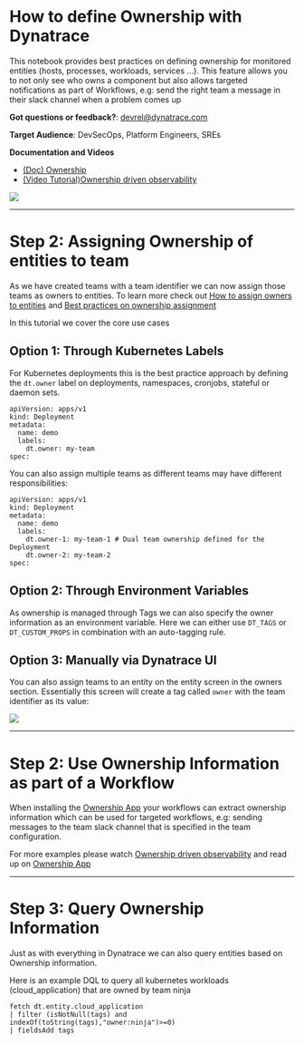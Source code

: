 # How to define Ownership with Dynatrace
This notebook provides best practices on defining ownership for monitored entities (hosts, processes, workloads, services ...). This feature allows you to not only see who owns a component but also allows targeted notifications as part of Workflows, e.g: send the right team a message in their slack channel when a problem comes up

**Got questions or feedback?**: [devrel@dynatrace.com](mailto:devrel@dynatrace.com?subject=Feedback%20on%20Ownership)

**Target Audience**: DevSecOps, Platform Engineers, SREs

**Documentation and Videos**
* [(Doc) Ownership](https://www.dynatrace.com/support/help/manage/ownership)
* [(Video Tutorial)Ownership driven observability](https://www.youtube.com/watch?v=YSE5WvKHxWs)

![](https://raw.githubusercontent.com/dynatrace-perfclinics/dynatrace-getting-started/main/images/howto_ownership_overview.png)

---

# Step 2: Assigning Ownership of entities to team
As we have created teams with a team identifier we can now assign those teams as owners to entities.
To learn more check out [How to assign owners to entities](https://www.dynatrace.com/support/help/manage/ownership/assign-ownership) and [Best practices on ownership assignment](https://www.dynatrace.com/support/help/manage/ownership/best-practices)

In this tutorial we cover the core use cases

## Option 1: Through Kubernetes Labels
For Kubernetes deployments this is the best practice approach by defining the `dt.owner` label on deployments, namespaces, cronjobs, stateful or daemon sets.

```
apiVersion: apps/v1
kind: Deployment
metadata:
  name: demo
  labels:
    dt.owner: my-team
spec:
```

You can also assign multiple teams as different teams may have different responsibilities:
```
apiVersion: apps/v1
kind: Deployment
metadata:
  name: demo
  labels:
    dt.owner-1: my-team-1 # Dual team ownership defined for the Deployment
    dt.owner-2: my-team-2
spec:
```

## Option 2: Through Environment Variables
As ownership is managed through Tags we can also specify the owner information as an environment variable. Here we can either use `DT_TAGS` or `DT_CUSTOM_PROPS` in combination with an auto-tagging rule.

## Option 3: Manually via Dynatrace UI
You can also assign teams to an entity on the entity screen in the owners section. Essentially this screen will create a tag called `owner` with the team identifier as its value:

![](https://raw.githubusercontent.com/dynatrace-perfclinics/dynatrace-getting-started/main/images/howto_ownership_addmanually.png)

---

# Step 2: Use Ownership Information as part of a Workflow
When installing the [Ownership App](https://www.dynatrace.com/support/help/manage/ownership/ownership-app) your workflows can extract ownership information which can be used for targeted workflows, e.g: sending messages to the team slack channel that is specified in the team configuration.

For more examples please watch [Ownership driven observability](https://www.youtube.com/watch?v=YSE5WvKHxWs) and read up on [Ownership App](https://www.dynatrace.com/support/help/manage/ownership/ownership-app)

---

# Step 3: Query Ownership Information
Just as with everything in Dynatrace we can also query entities based on Ownership information. 

Here is an example DQL to query all kubernetes workloads (cloud_application) that are owned by team ninja

```
fetch dt.entity.cloud_application
| filter (isNotNull(tags) and indexOf(toString(tags),"owner:ninja")>=0) 
| fieldsAdd tags
```
